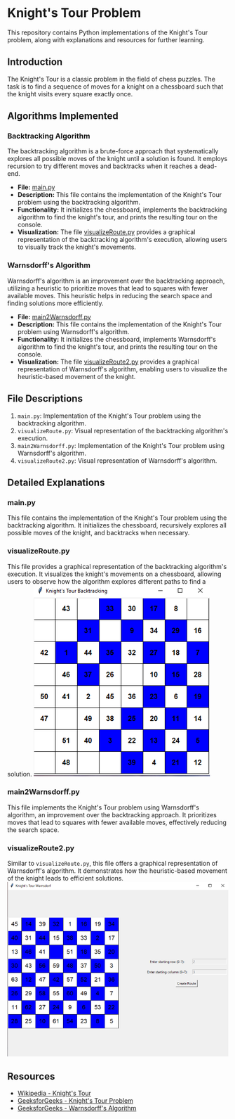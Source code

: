 # Knight's Tour Problem

This repository contains Python implementations of the Knight's Tour problem, along with explanations and resources for further learning.

## Introduction

The Knight's Tour is a classic problem in the field of chess puzzles. The task is to find a sequence of moves for a knight on a chessboard such that the knight visits every square exactly once.

## Algorithms Implemented

### Backtracking Algorithm

The backtracking algorithm is a brute-force approach that systematically explores all possible moves of the knight until a solution is found. It employs recursion to try different moves and backtracks when it reaches a dead-end.

- **File:** [main.py](https://github.com/Beltag-Paula/The-Knight-Tour-Problem/blob/main/The%20Knight%20Problem/main.py)
- **Description:** This file contains the implementation of the Knight's Tour problem using the backtracking algorithm.
- **Functionality:** It initializes the chessboard, implements the backtracking algorithm to find the knight's tour, and prints the resulting tour on the console.
- **Visualization:** The file [visualizeRoute.py]((https://github.com/Beltag-Paula/The-Knight-Tour-Problem/blob/main/The%20Knight%20Problem/visualizeRoute.py)) provides a graphical representation of the backtracking algorithm's execution, allowing users to visually track the knight's movements.

### Warnsdorff's Algorithm

Warnsdorff's algorithm is an improvement over the backtracking approach, utilizing a heuristic to prioritize moves that lead to squares with fewer available moves. This heuristic helps in reducing the search space and finding solutions more efficiently.

- **File:** [main2Warnsdorff.py](https://github.com/Beltag-Paula/The-Knight-Tour-Problem/blob/main/The%20Knight%20Problem/main2Warnsdorff.py)
- **Description:** This file contains the implementation of the Knight's Tour problem using Warnsdorff's algorithm.
- **Functionality:** It initializes the chessboard, implements Warnsdorff's algorithm to find the knight's tour, and prints the resulting tour on the console.
- **Visualization:** The file [visualizeRoute2.py](https://github.com/Beltag-Paula/The-Knight-Tour-Problem/blob/main/The%20Knight%20Problem/visualizeRoute2.py) provides a graphical representation of Warnsdorff's algorithm, enabling users to visualize the heuristic-based movement of the knight.

## File Descriptions

1. `main.py`: Implementation of the Knight's Tour problem using the backtracking algorithm.
2. `visualizeRoute.py`: Visual representation of the backtracking algorithm's execution.
3. `main2Warnsdorff.py`: Implementation of the Knight's Tour problem using Warnsdorff's algorithm.
4. `visualizeRoute2.py`: Visual representation of Warnsdorff's algorithm.

## Detailed Explanations

### main.py

This file contains the implementation of the Knight's Tour problem using the backtracking algorithm. It initializes the chessboard, recursively explores all possible moves of the knight, and backtracks when necessary.

### visualizeRoute.py

This file provides a graphical representation of the backtracking algorithm's execution. It visualizes the knight's movements on a chessboard, allowing users to observe how the algorithm explores different paths to find a solution.
![Screenshot 1](screenshot_1.png)

### main2Warnsdorff.py

This file implements the Knight's Tour problem using Warnsdorff's algorithm, an improvement over the backtracking approach. It prioritizes moves that lead to squares with fewer available moves, effectively reducing the search space.

### visualizeRoute2.py

Similar to `visualizeRoute.py`, this file offers a graphical representation of Warnsdorff's algorithm. It demonstrates how the heuristic-based movement of the knight leads to efficient solutions.
![Screenshot 2](screenshot_2.png)

## Resources

- [Wikipedia - Knight's Tour](https://en.wikipedia.org/wiki/Knight%27s_tour)
- [GeeksforGeeks - Knight's Tour Problem](https://www.geeksforgeeks.org/the-knights-tour-problem/)
- [GeeksforGeeks - Warnsdorff's Algorithm](https://www.geeksforgeeks.org/warnsdorffs-algorithm-knights-tour-problem/)

